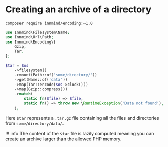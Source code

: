# Creating an archive of a directory

```sh
composer require innmind/encoding:~1.0
```

```php
use Innmind\Filesystem\Name;
use Innmind\Url\Path;
use Innmind\Encoding\{
    Gzip,
    Tar,
};

$tar = $os
    ->filesystem()
    ->mount(Path::of('some/directory/'))
    ->get(Name::of('data'))
    ->map(Tar::encode($os->clock()))
    ->map(Gzip::compress())
    ->match(
        static fn($file) => $file,
        static fn() => throw new \RuntimeException('Data not found'),
    );
```

Here `$tar` represents a `.tar.gz` file containing all the files and directories from `some/directory/data/`.

!!! info
    The content of the `$tar` file is lazily computed meaning you can create an archive larger than the allowed PHP memory.
